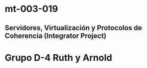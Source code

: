 # mt-003-019
## Servidores, Virtualización y Protocolos de Coherencia (Integrator Project)
# Grupo D-4 Ruth y Arnold
